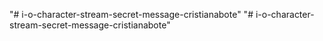 "# i-o-character-stream-secret-message-cristianabote" 
"# i-o-character-stream-secret-message-cristianabote" 
